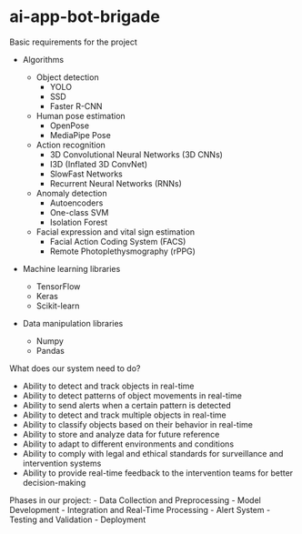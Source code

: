 # ai-app-bot-brigade
Basic requirements for the project

- Algorithms
    - Object detection
        - YOLO
        - SSD
        - Faster R-CNN
    - Human pose estimation
        - OpenPose
        - MediaPipe Pose
    - Action recognition
        - 3D Convolutional Neural Networks (3D CNNs)
        - I3D (Inflated 3D ConvNet)
        - SlowFast Networks
        - Recurrent Neural Networks (RNNs)
    - Anomaly detection
        - Autoencoders
        - One-class SVM
        - Isolation Forest
    - Facial expression and vital sign estimation
        - Facial Action Coding System (FACS)
        - Remote Photoplethysmography (rPPG)


- Machine learning libraries
    - TensorFlow
    - Keras
    - Scikit-learn

- Data manipulation libraries
    - Numpy
    - Pandas


What does our system need to do?
- Ability to detect and track objects in real-time
- Ability to detect patterns of object movements in real-time
- Ability to send alerts when a certain pattern is detected
- Ability to detect and track multiple objects in real-time
- Ability to classify objects based on their behavior in real-time
- Ability to store and analyze data for future reference
- Ability to adapt to different environments and conditions
- Ability to comply with legal and ethical standards for surveillance and intervention systems
- Ability to provide real-time feedback to the intervention teams for better decision-making



Phases in our project:
    - Data Collection and Preprocessing
    - Model Development
    - Integration and Real-Time Processing
    - Alert System
    - Testing and Validation
    - Deployment